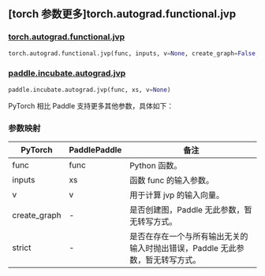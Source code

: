 ## [torch 参数更多]torch.autograd.functional.jvp

### [torch.autograd.functional.jvp](https://pytorch.org/docs/stable/generated/torch.autograd.functional.jvp.html#torch.autograd.functional.jvp)

```python
torch.autograd.functional.jvp(func, inputs, v=None, create_graph=False, strict=False)
```

### [paddle.incubate.autograd.jvp](https://www.paddlepaddle.org.cn/documentation/docs/zh/develop/api/paddle/incubate/autograd/jvp_cn.html)

```python
paddle.incubate.autograd.jvp(func, xs, v=None)
```

PyTorch 相比 Paddle 支持更多其他参数，具体如下：

### 参数映射

| PyTorch      | PaddlePaddle | 备注                                                                |
| ------------ | ------------ | ------------------------------------------------------------------- |
| func         | func         | Python 函数。                                                       |
| inputs       | xs           | 函数 func 的输入参数。                                              |
| v            | v            | 用于计算 jvp 的输入向量。                                           |
| create_graph | -            | 是否创建图，Paddle 无此参数，暂无转写方式。    |
| strict       | -            | 是否在存在一个与所有输出无关的输入时抛出错误，Paddle 无此参数，暂无转写方式。 |
